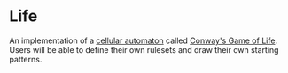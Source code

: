 # Life

An implementation of a [cellular automaton](https://en.wikipedia.org/wiki/Cellular_automaton) called [Conway's Game of Life](https://en.wikipedia.org/wiki/Conway%27s_Game_of_Life). Users will be able to define their own rulesets and draw their own starting patterns.
